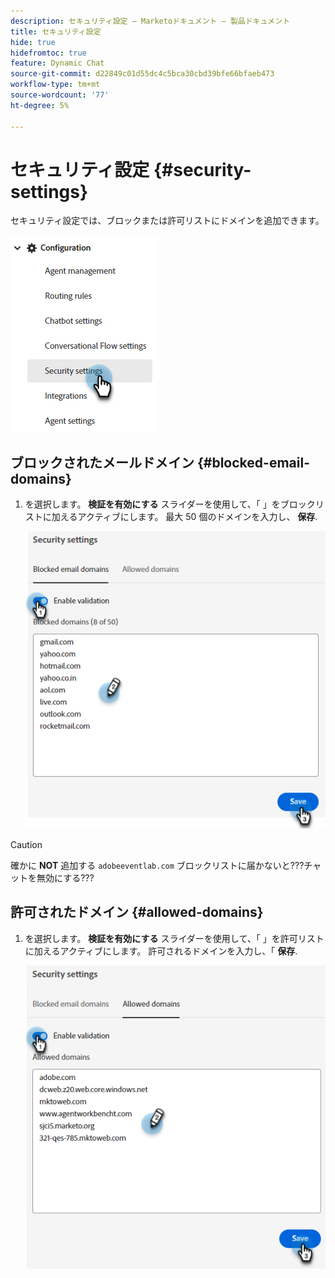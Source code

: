 ```yaml
---
description: セキュリティ設定 — Marketoドキュメント — 製品ドキュメント
title: セキュリティ設定
hide: true
hidefromtoc: true
feature: Dynamic Chat
source-git-commit: d22849c01d55dc4c5bca30cbd39bfe66bfaeb473
workflow-type: tm+mt
source-wordcount: '77'
ht-degree: 5%

---
```


# セキュリティ設定 {#security-settings}

セキュリティ設定では、ブロックまたは許可リストにドメインを追加できます。

![](assets/security-settings-1.png)

## ブロックされたメールドメイン {#blocked-email-domains}

1. を選択します。 **検証を有効にする** スライダーを使用して、「 」をブロックリストに加えるアクティブにします。 最大 50 個のドメインを入力し、 **保存**.

   ![](assets/security-settings-2.png)

>[!CAUTION]
>
>確かに **NOT** 追加する `adobeeventlab.com` ブロックリストに届かないと???チャットを無効にする???

## 許可されたドメイン {#allowed-domains}

1. を選択します。 **検証を有効にする** スライダーを使用して、「 」を許可リストに加えるアクティブにします。 許可されるドメインを入力し、「 **保存**.

   ![](assets/security-settings-3.png)
